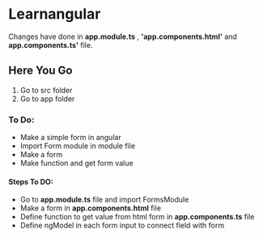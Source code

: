 # Learnangular

Changes have done  in **app.module.ts** ,  **'app.components.html'** and **app.components.ts'** file.
## Here You Go
  1. Go to src folder 
  2. Go to app folder 
###  To Do: 
* Make a simple form in angular
* Import Form module in module file
* Make a form
* Make function and get form value
 

 #### Steps To DO:
  * Go to **app.module.ts** file and import FormsModule 
  * Make a form in **app.components.html** file
  * Define function to get value from html form in **app.components.ts** file
  * Define ngModel in each form input to connect field with form   
